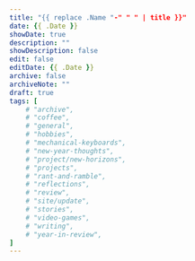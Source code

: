 ```yaml
---
title: "{{ replace .Name "-" " " | title }}"
date: {{ .Date }}
showDate: true
description: ""
showDescription: false
edit: false
editDate: {{ .Date }}
archive: false
archiveNote: ""
draft: true
tags: [
    # "archive", 
    # "coffee", 
    # "general", 
    # "hobbies", 
    # "mechanical-keyboards", 
    # "new-year-thoughts", 
    # "project/new-horizons", 
    # "projects", 
    # "rant-and-ramble", 
    # "reflections", 
    # "review", 
    # "site/update", 
    # "stories", 
    # "video-games", 
    # "writing", 
    # "year-in-review", 
]
---
```

